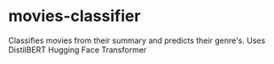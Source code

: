# movies-classifier
Classifies movies from their summary and predicts their genre's. Uses DistilBERT Hugging Face Transformer
